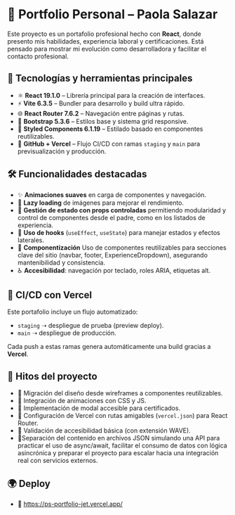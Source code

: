 # 🧠 Portfolio Personal – Paola Salazar

Este proyecto es un portafolio profesional hecho con **React**, donde presento mis habilidades, experiencia laboral y certificaciones. Está pensado para mostrar mi evolución como desarrolladora y facilitar el contacto profesional.

## 🚀 Tecnologías y herramientas principales

- ⚛️ **React 19.1.0** – Librería principal para la creación de interfaces.
- ⚡ **Vite 6.3.5** – Bundler para desarrollo y build ultra rápido.
- 🌐 **React Router 7.6.2** – Navegación entre páginas y rutas.
- 🎨 **Bootstrap 5.3.6** – Estilos base y sistema grid responsive.
- 💅 **Styled Components 6.1.19** – Estilado basado en componentes reutilizables.
- 🔁 **GitHub + Vercel** – Flujo CI/CD con ramas `staging` y `main` para previsualización y producción.

## 🛠️ Funcionalidades destacadas

- ✨ **Animaciones suaves** en carga de componentes y navegación.
- 🎯 **Lazy loading** de imágenes para mejorar el rendimiento.
- 🔧 **Gestión de estado con props controladas** permitiendo modularidad y control de componentes desde el padre, como en los listados de experiencia.
- 🧠 **Uso de hooks** (`useEffect`, `useState`) para manejar estados y efectos laterales.
- 🧩 **Componentización** Uso de componentes reutilizables para secciones clave del sitio (navbar, footer, ExperienceDropdown), asegurando mantenibilidad y consistencia.
- ♿ **Accesibilidad**: navegación por teclado, roles ARIA, etiquetas alt.

## 🧪 CI/CD con Vercel

Este portafolio incluye un flujo automatizado:
- `staging` ➝ despliegue de prueba (preview deploy).
- `main` ➝ despliegue de producción.

Cada push a estas ramas genera automáticamente una build gracias a **Vercel**.

## 📄 Hitos del proyecto

- 🔹 Migración del diseño desde wireframes a componentes reutilizables.
- 🔹 Integración de animaciones con CSS y JS.
- 🔹 Implementación de modal accesible para certificados.
- 🔹 Configuración de Vercel con rutas amigables (`vercel.json`) para React Router.
- 🔹 Validación de accesibilidad básica (con extensión WAVE).
- 🔹Separación del contenido en archivos JSON simulando una API para practicar el uso de async/await, facilitar el consumo de datos con lógica asincrónica y preparar el proyecto para escalar hacia una integración real con servicios externos.

## 🌍 Deploy

- 🔗 https://ps-portfolio-jet.vercel.app/

